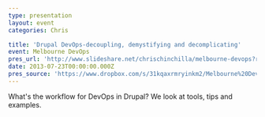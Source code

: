 ```yaml
---
type: presentation
layout: event
categories: Chris

title: 'Drupal DevOps-decoupling, demystifying and decomplicating'
event: Melbourne DevOps
pres_url: 'http://www.slideshare.net/chrischinchilla/melbourne-devops?related=1'
date: 2013-07-23T00:00:00.000Z
pres_source: 'https://www.dropbox.com/s/31kqaxrmryinkm2/Melbourne%20Devops.pptx?dl=0'
---
```


What's the workflow for DevOps in Drupal? We look at tools, tips and examples.
